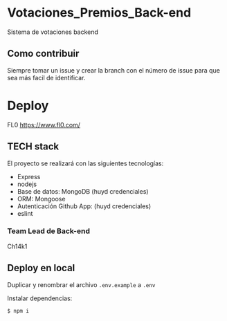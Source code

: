 # Votaciones_Premios_Back-end

Sistema de votaciones backend

## Como contribuir

Siempre tomar un issue y crear la branch con el número de issue para que sea más facil de identificar.

# Deploy

FL0 https://www.fl0.com/

## TECH stack

El proyecto se realizará con las siguientes tecnologías:

- Express
- nodejs
- Base de datos: MongoDB (huyd credenciales)
- ORM: Mongoose
- Autenticación Github App: (huyd credenciales)
- eslint

### Team Lead de Back-end

Ch14k1

## Deploy en local
Duplicar y renombrar el archivo `.env.example` a `.env`

Instalar dependencias:
```bash
$ npm i
```
